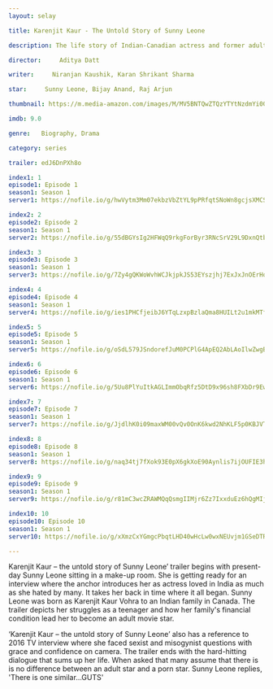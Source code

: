 ```yaml
---
layout: selay

title: Karenjit Kaur - The Untold Story of Sunny Leone

description: The life story of Indian-Canadian actress and former adult film star, Sunny Leone.

director:     Aditya Datt

writer:     Niranjan Kaushik, Karan Shrikant Sharma

star:     Sunny Leone, Bijay Anand, Raj Arjun

thumbnail: https://m.media-amazon.com/images/M/MV5BNTQwZTQzYTYtNzdmYi00N2M3LTliZWEtMDk0NzkyOGU0MTdlXkEyXkFqcGdeQXVyMjQwOTU5NTg@._V1_UY268_CR3,0,182,268_AL__QL50.jpg

imdb: 9.0

genre:   Biography, Drama

category: series

trailer: edJ6DnPXh8o

index1: 1
episode1: Episode 1
season1: Season 1
server1: https://nofile.io/g/hwVytm3Mm07ekbzVbZtYL9pPRfqtSNoWn8gcjsXMCS6HVYsmwvNNepl5LqkaBhBJ/%5BMoviesBaba.Com%5D+Karenjit+Kaur_s01e01.mp4/

index2: 2
episode2: Episode 2
season1: Season 1
server2: https://nofile.io/g/55dBGYsIg2HFWqQ9rkgForByr3RNcSrV29L9DxnQtbvN58gEnORshpmJxQK2wchI/%5BMoviesBaba.Com%5D+Karenjit+Kaur_s01e02.mp4/

index3: 3
episode3: Episode 3
season1: Season 1
server3: https://nofile.io/g/7Zy4gQKWoWvhWCJkjpkJS53EYszjhj7ExJxJnOErHqKnD0IAF14T2PwNFKgrHm54/%5BMoviesBaba.Com%5D+Karenjit+Kaur_s01e03.mp4/

index4: 4
episode4: Episode 4
season1: Season 1
server4: https://nofile.io/g/ies1PHCfjeibJ6YTqLzxpBzlaQma8HUILt2u1mkMTfcrRQ3PSsoxrubpSJjcoUtM/%5BMoviesBaba.Com%5D+Karenjit+Kaur_s01e04..mp4/

index5: 5
episode5: Episode 5
season1: Season 1
server5: https://nofile.io/g/oSdL579JSndorefJuM0PCPlG4ApEQ2AbLAoIlwZwgB8HbMij18q9L70LjehH1WBf/%5BMoviesBaba.Com%5D+Karenjit+Kaur_s01e05.mp4/

index6: 6
episode6: Episode 6
season1: Season 1
server6: https://nofile.io/g/5Uu8PlYuItkAGLImmObqRfz5DtD9x96sh8FXbDr9EwfvfqUstvAKxjcIJBFylf9W/%5BMoviesBaba.Com%5D+Karenjit+Kaur+s01e06..mp4/

index7: 7
episode7: Episode 7
season1: Season 1
server7: https://nofile.io/g/JjdlhK0i09maxWM00vQv0OnK6kwd2NhKLF5p0KBJVTqZo6QoBNwvBqrNxQyET4EC/%5BMoviesBaba.Com%5D+Karenjit+Kaur+s01e07.mp4/

index8: 8
episode8: Episode 8
season1: Season 1
server8: https://nofile.io/g/naq34tj7fXok93E0pX6gkXoE90Aynlis7ijOUFIE3hDMKR6KBVa1Kk88wuJBOOOm/%5BMoviesBaba.Com%5D+Karenjit+Kaur_s01e08.mp4/

index9: 9
episode9: Episode 9
season1: Season 1
server9: https://nofile.io/g/r81mC3wcZRAWMQqQsmgIIMjr6Zz7IxxduEz6hQgMIjec20a1fPqxTA3evfIsETXg/%5BMoviesBaba.Com%5D+Karenjit+Kaur_s01e09.mp4/

index10: 10
episode10: Episode 10
season1: Season 1
server10: https://nofile.io/g/xXmzCxYGmgcPbqtLHD40wHcLw0wxNEUvjm1GSeDTR41sLN6w7HJNIthaD2f872l7/%5BMoviesBaba.Com%5D+Karenjit+Kaur_s01e10.mp4/

---
```


Karenjit Kaur – the untold story of Sunny Leone’ trailer begins with present-day Sunny Leone sitting in a make-up room. She is getting ready for an interview where the anchor introduces her as actress loved in India as much as she hated by many. It takes her back in time where it all began. Sunny Leone was born as Karenjit Kaur Vohra to an Indian family in Canada. The trailer depicts her struggles as a teenager and how her family's financial condition lead her to become an adult movie star. 

‘Karenjit Kaur – the untold story of Sunny Leone’ also has a reference to 2016 TV interview where she faced sexist and misogynist questions with grace and confidence on camera. The trailer ends with the hard-hitting dialogue that sums up her life. When asked that many assume that there is is no difference between an adult star and a porn star. Sunny Leone replies, 'There is one similar...GUTS'